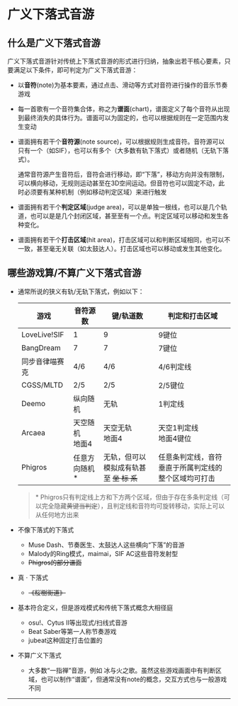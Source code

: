 # 广义下落式音游

## 什么是广义下落式音游

广义下落式音游针对传统上下落式音游的形式进行归纳，抽象出若干核心要素，只要满足以下条件，即可判定为广义下落式音游：

* 以**音符**(note)为基本要素，通过点击、滑动等方式对音符进行操作的音乐节奏游戏

*  每一首歌有一个音符集合体，称之为**谱面**(chart)，谱面定义了每个音符从出现到最终消失的具体行为。谱面可以为固定的，也可以根据规则在一定范围内发生变动

*  谱面拥有若干个**音符源**(note source)，可以根据规则生成音符。音符源可以只有一个（如SIF），也可以有多个（大多数有轨下落式）或者随机（无轨下落式）。

    通常音符源产生音符后，音符会进行移动，即“下落”，移动方向并没有限制，可以横向移动，无规则运动甚至在3D空间运动。但音符也可以固定不动，此时必须要有某种机制（例如移动判定区域）来进行触发
*  谱面拥有若干个**判定区域**(judge area)，可以是单独一根线，也可以是几个轨道，也可以是是几个封闭区域，甚至至有一个点。判定区域可以移动和发生各种变化。

*  谱面拥有若干个**打击区域**(hit area)，打击区域可以和判断区域相同，也可以不一致，甚至毫无关联（如太鼓达人）。打击区域也可以移动或发生其他变化。

## 哪些游戏算/不算广义下落式音游
* 通常所说的狭义有轨/无轨下落式，例如以下：

    |游戏|音符源数|键/轨道数|判定和打击区域|
    |--|--|--|--|
    |LoveLive!SIF |1|9|9键位|
    |BangDream     |7|7|7键位|
    |同步音律喵赛克       |4/6|4/6|4/6判定线|
    |CGSS/MLTD     |2/5|2/5|2/5键位|
    |Deemo         |纵向随机|无轨|1判定线|
    |Arcaea         |天空随机<br/>地面4|天空无轨<br/>地面4|天空1判定线<br/>地面4键位|
    |Phigros      |任意方向随机*|无轨，但可以模拟成有轨甚至 ~~坐 标 系~~|任意条判定线，音符垂直于所属判定线的整个区域均可打击|

    > \* Phigros只有判定线上方和下方两个区域，但由于存在多条判定线（可以完全隐藏~~黄键当判定~~），且判定线和音符均可旋转移动，实际上可以从任何地方出来

* 不像下落式的下落式
    * Muse Dash、节奏医生、太鼓达人这些横向“下落”的音游
    * Malody的Ring模式，maimai，SIF AC这些音符发射型
    * ~~Phigros的部分谱面~~

* 真 · 下落式
    * ~~《桜樹街道》~~
* 基本符合定义，但是游戏模式和传统下落式概念大相径庭
    * osu!、Cytus II等出现式/扫线式音游
    * Beat Saber等第一人称节奏游戏
    * jubeat这种固定打击位置的
* 不算广义下落式
    * 大多数“一指禅”音游，例如 冰与火之歌。虽然这些游戏画面中有判断区域，也可以制作“谱面”，但通常没有note的概念，交互方式也与一般游戏不同

-----

